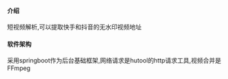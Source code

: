 
#### 介绍
短视频解析,可以提取快手和抖音的无水印视频地址

#### 软件架构
采用springboot作为后台基础框架,网络请求是hutool的http请求工具,视频合并是FFmpeg



